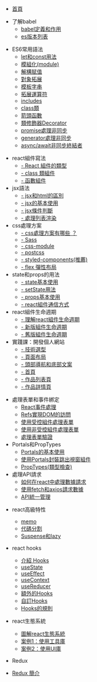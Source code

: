 
* [首頁](README.md)     
 
<!-- 了解babel -->
- 了解babel
  - [babel定義和作用](babel/README)
  - [es版本列表](es6/es-version)   

<!-- ES6常用語法 -->
- ES6常用語法
  - [let和const用法](es6/let-const)
  - [模組化(module)](es6/es-module)
  - [解構賦值](es6/object-array)
  - [對象拓展](es6/object)
  - [模板字串](es6/string)
  - [拓展運算符](es6/Spread-operator)
  - [includes](es6/includes)
  - [class類](es6/class)
  - [箭頭函數](es6/arrow-function)
  - [類修飾器Decorator](es6/Decorator)
  - [promise處理非同步](es6/promise)
  - [generator處理非同步](es6/generator)
  - [async/await非同步終結者](es6/async-await)

<!-- react基礎知識 -->  
- react組件寫法
  - [- React 組件的類型](react-base/component/React組件的類型.md)
  - [- class 類組件](react-base/component/class類組件.md)
  - [- 函數組件](react-base/component/函數組件.md)  
- jsx語法
  - [- jsx和html的區別](react-base/jsx/jsx和html的區別.md)
  - [- jsx的基本使用](react-base/jsx/jsx的基本使用.md)
  - [- jsx條件判斷](react-base/jsx/jsx條件判斷.md)
  - [- 處理列表渲染](react-base/jsx/處理列表渲染.md)
- css處理方案
  - [- css處理方案有哪些 ？](react-base/style/css處理方案有哪些.md)
  - [- Sass](react-base/style/使用Sass.md)
  - [- css-module](react-base/style/css-module.md)
  - [- postcss](react-base/style/postcss.md)
  - [- styled-components(推薦)](react-base/style/css-in-js.md)
  - [- flex 彈性布局](react-base/style/flex彈性布局.md)
- state和props的用法
  - [- state基本使用](react-base/state-props/state的基本使用.md)
  - [- setState用法](react-base/state-props/setState.md)
  - [- props基本使用](react-base/state-props/props基本使用.md)
  - [- react組件通信方式](react-base/state-props/react組件通信方式.md)    
- react組件生命週期
  - [- 理解react組件生命週期](react-base/lifeCycle/理解React組件生命週期.md)
  - [- 新版組件生命週期](react-base/lifeCycle/新版組件生命週期.md)
  - [- 舊版組件生命週期](react-base/lifeCycle/舊版組件生命週期.md)
- 實踐課：開發個人網站
  - [- 技術選型](react-base/website/技術選型.md)
  - [- 頁面布局](react-base/website/頁面布局.md)
  - [- 頭部導航和底部文案](react-base/website/頭部導航和底部文案.md)
  - [- 首頁](react-base/website/首頁.md)
  - [- 作品列表頁](react-base/website/作品列表頁.md)
  - [- 作品詳情頁](react-base/website/作品詳情頁.md)   
    

<!-- react進階知識 -->  
- 處理表單和事件綁定
  - [React事件處理](react-progress/forms/React事件處理.md)
  - [Refs實現DOM的訪問](react-progress/forms/Refs實現DOM的訪問.md)
  - [使用受控組件處理表單](react-progress/forms/使用受控組件處理表單.md)
  - [使用非受控組件處理表單](react-progress/forms/使用非受控組件處理表單.md)
  - [處理表單驗證](react-progress/forms/處理表單驗證.md)
- Portals和PropTypes
  - [Portals的基本使用](react-progress/porpro/Portals的基本使用.md)
  - [使用Portals封裝跳出視窗組件](react-progress/porpro/使用Portals封裝跳出視窗組件.md)
  - [PropTypes(類型檢查)](react-progress/porpro/PropTypes(類型檢查).md)  
- 處理API請求
  - [如何在react中處理數據請求](react-progress/api/如何在react中處理數據請求.md)
  - [使用fetch和axios請求數據](react-progress/api/使用fetch和axios請求數據.md)
  - [API統一管理](react-progress/api/API統一管理.md)
    

<!-- react高階知識 -->  
- react高級特性
  - [memo](react-Advanced/features/memo.md)
  - [代碼分割](react-Advanced/features/代碼分割.md)
  - [Suspense和lazy](react-Advanced/features/Suspense和lazy.md)
- react hooks 
  - [介紹 Hooks](react-Advanced/react-hooks/介紹Hooks.md)
  - [useState](react-Advanced/react-hooks/useState.md)
  - [useEffect](react-Advanced/react-hooks/useEffect.md)
  - [useContext](react-Advanced/react-hooks/useContext.md)
  - [useReducer](react-Advanced/react-hooks/useReducer.md)
  - [額外的Hooks](react-Advanced/react-hooks/額外的Hooks.md)
  - [自訂Hooks](react-Advanced/react-hooks/自訂hooks.md)
  - [Hooks的規則](react-Advanced/react-hooks/Hooks的規則.md)    

- react生態系統 
  - [圖解react生態系統](react-Advanced/ecosystem/圖解react生態系統.md)
  - [案例1：使用工具庫](react-Advanced/ecosystem/案例1：使用工具庫.md)
  - [案例2：使用UI庫](react-Advanced/ecosystem/案例2：使用UI庫.md)

-  Redux
  - [Redux 簡介](redux/Redux簡介.md)